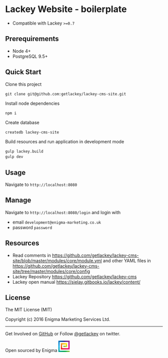# Lackey Website - boilerplate

 * Compatible with Lackey `>=0.7`

## Prerequirements

 * Node 4+
 * PostgreSQL 9.5+

## Quick Start

Clone this project

```
git clone git@github.com:getlackey/lackey-cms-site.git
```

Install node dependencies

```
npm i
```

Create database

```sh
createdb lackey-cms-site
```

Build resources and run application in development mode

```sh
gulp lackey.build
gulp dev
```

## Usage

Navigate to `http://localhost:8080`

## Manage

Navigate to `http://localhost:8080/login` and login with

 * email `development@enigma-marketing.co.uk`
 * password `password`

## Resources

 * Read comments in https://github.com/getlackey/lackey-cms-site/blob/master/modules/core/module.yml and other YAML files in https://github.com/getlackey/lackey-cms-site/tree/master/modules/core/config
 * Lackey Repository https://github.com/getlackey/lackey-cms
 * Lackey open manual https://sielay.gitbooks.io/lackey/content/

## License

The MIT License (MIT)

Copyright (c) 2016 Enigma Marketing Services Ltd.

---

Get Involved on [GitHub](https://github.com/getlackey) or Follow [@getlackey](https://twitter.com/GetLackey) on twitter.

Open sourced by Enigma ![Enigma Marketing Services](https://github.com/getlackey/lackey-cms/raw/master/docs/logo-spiral@2x.png)
